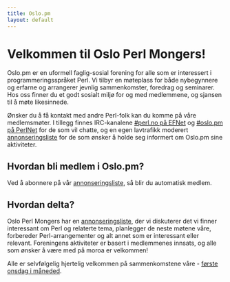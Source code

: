 ```yaml
---
title: Oslo.pm
layout: default
---
```


# Velkommen til Oslo Perl Mongers!

Oslo.pm er en uformell faglig-sosial forening for alle som er interessert i
programmeringsspråket Perl. Vi tilbyr en møteplass for både
nybegynnere og erfarne og arrangerer jevnlig sammenkomster, foredrag og
seminarer. Hos oss finner du et godt sosialt miljø for og med
medlemmene, og sjansen til å møte likesinnede.

Ønsker du å få kontakt med andre Perl-folk kan du komme på våre medlemsmøter.
I tillegg finnes IRC-kanalene
[#perl.no på EFNet](http://mibbit.com/?channel=%23perl.no&server=irc.umich.edu) og
[#oslo.pm på PerlNet](http://mibbit.com/?channel=%23oslo.pm&server=irc.perl.org)
for de som vil chatte, og en egen lavtrafikk moderert
[annonseringsliste](http://mail.pm.org/mailman/listinfo/oslo) for de som ønsker å
holde seg informert om Oslo.pm sine aktiviteter.

## Hvordan bli medlem i Oslo.pm?

Ved å abonnere på vår [annonseringsliste](http://mail.pm.org/mailman/listinfo/oslo),
så blir du automatisk medlem.

## Hvordan delta?

Oslo Perl Mongers har en
[annonseringsliste](http://mail.pm.org/mailman/listinfo/oslo-aktive), der vi
diskuterer det vi finner interessant om Perl og relaterte tema, planlegger de
neste møtene våre, forbereder Perl-arrangementer og alt annet som er
interessant eller relevant. Foreningens aktiviteter er basert i medlemmenes
innsats, og alle som ønsker å være med på moroa er velkommen!

Alle er selvfølgelig hjertelig velkommen på sammenkomstene våre -
[første onsdag i måneded](https://www.meetup.com/Oslo-pm/).
